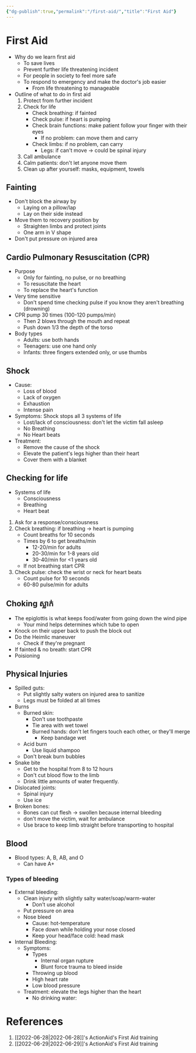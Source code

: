 ```yaml
---
{"dg-publish":true,"permalink":"/first-aid/","title":"First Aid"}
---
```


# First Aid

- Why do we learn first aid
	- To save lives
	- Prevent further life threatening incident
	- For people in society to feel more safe
	- To respond to emergency and make the doctor's job easier
		- From life threatening to manageable
- Outline of what to do in first aid
	1. Protect from further incident
	1. Check for life
		- Check breathing: if fainted
		- Check pulse: if heart is pumping
		- Check brain functions: make patient follow your finger with their eyes
			- If no problem: can move them and carry
		- Check limbs: if no problem, can carry
			- Legs: if can't move -> could be spinal injury
	1. Call ambulance
	1. Calm patients: don't let anyone move them
	1. Clean up after yourself: masks, equipment, towels
## Fainting
- Don't block the airway by
	- Laying on a pillow/lap
	- Lay on their side instead
- Move them to recovery position by
	- Straighten limbs and protect joints
	- One arm in V shape
- Don't put pressure on injured area
## Cardio Pulmonary Resuscitation (CPR)
- Purpose
	- Only for fainting, no pulse, or no breathing
	- To resuscitate the heart
	- To replace the heart's function
- Very time sensitive
	- Don't spend time checking pulse if you know they aren't breathing (drowning)
- CPR pump 30 times (100-120 pumps/min)
	- Then 2 blows through the mouth and repeat
	- Push down 1/3 the depth of the torso
- Body types
	- Adults: use both hands
	- Teenagers: use one hand only
	- Infants: three fingers extended only, or use thumbs
## Shock
- Cause:
	- Loss of blood
	- Lack of oxygen
	- Exhaustion
	- Intense pain
- Symptoms: Shock stops all 3 systems of life
	- Lost/lack of consciousness: don't let the victim fall asleep
	- No Breathing
	- No Heart beats
- Treatment:
	- Remove the cause of the shock
	- Elevate the patient's legs higher than their heart
	- Cover them with a blanket
## Checking for life
- Systems of life
	- Consciousness
	- Breathing
	- Heart beat
1. Ask for a response/consciousness
1. Check breathing: if breathing -> heart is pumping
	- Count breaths for 10 seconds
	- Times by 6 to get breaths/min
		- 12-20/min for adults
		- 20-30/min for 1-8 years old
		- 30-40/min for <1 years old
	- If not breathing start CPR
1. Check pulse: check the wrist or neck for heart beats
	- Count pulse for 10 seconds
	- 60-80 pulse/min for adults
## Choking ស្លាក់
- The epiglottis is what keeps food/water from going down the wind pipe
	- Your mind helps determines which tube to open
- Knock on their upper back to push the block out
- Do the Heimlic maneuver
	- Check if they're pregnant
- If fainted & no breath: start CPR
- Poisioning
## Physical Injuries
- Spilled guts:
	- Put slightly salty waters on injured area to sanitize
	- Legs must be folded at all times
- Burns
	- Burned skin:
		- Don't use toothpaste
		- Tie area with wet towel
		- Burned hands: don't let fingers touch each other, or they'll merge
			- Keep bandage wet
	- Acid burn
		- Use liquid shampoo
	- Don't break burn bubbles
- Snake bite
	- Get to the hospital from 8 to 12 hours
	- Don't cut blood flow to the limb
	- Drink little amounts of water frequently.
- Dislocated joints: 
	- Spinal injury
	- Use ice
- Broken bones: 
	- Bones can cut flesh -> swollen because internal bleeding
	- don't move the victim, wait for ambulance
	- Use brace to keep limb straight before transporting to hospital

## Blood
- Blood types: A, B, AB, and O
	- Can have A+
### Types of bleeding
- External bleeding:
	- Clean injury with slightly salty water/soap/warm-water
		- Don't use alcohol
	- Put pressure on area
	- Nose bleed
		- Cause: hot-temperature
		- Face down while holding your nose closed
		- Keep your head/face cold: head mask
- Internal Bleeding: 
	- Symptoms: 
		- Types
			- Internal organ rupture
			- Blunt force trauma to bleed inside
		- Throwing up blood
		- High heart rate
		- Low blood pressure
	- Treatment: elevate the legs higher than the heart
		- No drinking water: 

# References
1. [[2022-06-28\|2022-06-28]]'s ActionAid's First Aid training
2. [[2022-06-29\|2022-06-29]]'s ActionAid's First Aid training